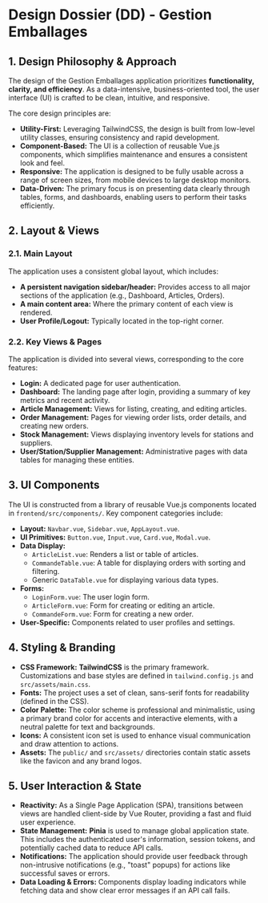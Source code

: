 # Design Dossier (DD) - Gestion Emballages

## 1. Design Philosophy & Approach

The design of the Gestion Emballages application prioritizes **functionality, clarity, and efficiency**. As a data-intensive, business-oriented tool, the user interface (UI) is crafted to be clean, intuitive, and responsive.

The core design principles are:
- **Utility-First:** Leveraging TailwindCSS, the design is built from low-level utility classes, ensuring consistency and rapid development.
- **Component-Based:** The UI is a collection of reusable Vue.js components, which simplifies maintenance and ensures a consistent look and feel.
- **Responsive:** The application is designed to be fully usable across a range of screen sizes, from mobile devices to large desktop monitors.
- **Data-Driven:** The primary focus is on presenting data clearly through tables, forms, and dashboards, enabling users to perform their tasks efficiently.

## 2. Layout & Views

### 2.1. Main Layout
The application uses a consistent global layout, which includes:
- **A persistent navigation sidebar/header:** Provides access to all major sections of the application (e.g., Dashboard, Articles, Orders).
- **A main content area:** Where the primary content of each view is rendered.
- **User Profile/Logout:** Typically located in the top-right corner.

### 2.2. Key Views & Pages
The application is divided into several views, corresponding to the core features:
- **Login:** A dedicated page for user authentication.
- **Dashboard:** The landing page after login, providing a summary of key metrics and recent activity.
- **Article Management:** Views for listing, creating, and editing articles.
- **Order Management:** Pages for viewing order lists, order details, and creating new orders.
- **Stock Management:** Views displaying inventory levels for stations and suppliers.
- **User/Station/Supplier Management:** Administrative pages with data tables for managing these entities.

## 3. UI Components

The UI is constructed from a library of reusable Vue.js components located in `frontend/src/components/`. Key component categories include:

- **Layout:** `Navbar.vue`, `Sidebar.vue`, `AppLayout.vue`.
- **UI Primitives:** `Button.vue`, `Input.vue`, `Card.vue`, `Modal.vue`.
- **Data Display:**
    - `ArticleList.vue`: Renders a list or table of articles.
    - `CommandeTable.vue`: A table for displaying orders with sorting and filtering.
    - Generic `DataTable.vue` for displaying various data types.
- **Forms:**
    - `LoginForm.vue`: The user login form.
    - `ArticleForm.vue`: Form for creating or editing an article.
    - `CommandeForm.vue`: Form for creating a new order.
- **User-Specific:** Components related to user profiles and settings.

## 4. Styling & Branding

- **CSS Framework:** **TailwindCSS** is the primary framework. Customizations and base styles are defined in `tailwind.config.js` and `src/assets/main.css`.
- **Fonts:** The project uses a set of clean, sans-serif fonts for readability (defined in the CSS).
- **Color Palette:** The color scheme is professional and minimalistic, using a primary brand color for accents and interactive elements, with a neutral palette for text and backgrounds.
- **Icons:** A consistent icon set is used to enhance visual communication and draw attention to actions.
- **Assets:** The `public/` and `src/assets/` directories contain static assets like the favicon and any brand logos.

## 5. User Interaction & State

- **Reactivity:** As a Single Page Application (SPA), transitions between views are handled client-side by Vue Router, providing a fast and fluid user experience.
- **State Management:** **Pinia** is used to manage global application state. This includes the authenticated user's information, session tokens, and potentially cached data to reduce API calls.
- **Notifications:** The application should provide user feedback through non-intrusive notifications (e.g., "toast" popups) for actions like successful saves or errors.
- **Data Loading & Errors:** Components display loading indicators while fetching data and show clear error messages if an API call fails.
